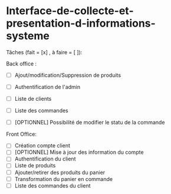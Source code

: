 # Interface-de-collecte-et-presentation-d-informations-systeme

Tâches (fait = [x] , à faire = [ ]):

Back office :
- [ ] Ajout/modification/Suppression de produits
- [ ] Authentification de l'admin
- [ ] Liste de clients
- [ ] Liste des commandes 
- [ ] [OPTIONNEL] Possibilité de modifier le statu de la commande


Front Office:
- [ ] Création compte client
- [ ] [OPTIONNEL] Mise à jour des information du compte
- [ ] Authentification du client 
- [ ] Liste de produits 
- [ ] Ajouter/retirer des produits du panier 
- [ ] Transformation du panier en commande
- [ ] Liste des commandes du client
